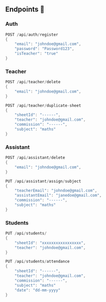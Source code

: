## Endpoints  📌

### Auth

```rust
POST /api/auth/register
{
    "email": "johndoe@gmail.com", 
    "password": "Password123", 
    "isTeacher": "true"
}
```

### Teacher

```rust
POST /api/teacher/delete
{
    "email": "johndoe@gmail.com", 
}
```

```rust
POST /api/teacher/duplicate-sheet
{
    "sheetId": "------", 
    "teacher": "johndoe@gmail.com", 
    "commission": "------", 
    "subject": "maths"
}
```

### Assistant

```rust
POST /api/assistant/delete
{
    "email": "johndoe@gmail.com", 
}
```

```rust
PUT /api/assistant/assign/subject
{
    "teacherEmail": "johndoe@gmail.com",
    "assistantEmail": "janedoe@gmail.com",
    "commission": "------", 
    "subject": "maths"
}
```

### Students

```rust
PUT /api/students/
{
    "sheetId": "xxxxxxxxxxxxxxxxx", 
    "teacher": "johndoe@gmail.com", 
}
```

```rust
PUT /api/students/attendance
{
    "sheetId": "------", 
    "teacher": "johndoe@gmail.com", 
    "commission": "------", 
    "subject": "maths"
    "date": "dd-mm-yyyy"
}
```
